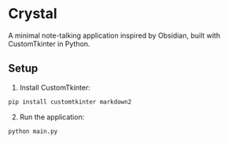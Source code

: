 # Crystal

A minimal note-talking application inspired by Obsidian, built with CustomTkinter in Python.

## Setup
1. Install CustomTkinter:
```bash
pip install customtkinter markdown2
```
2. Run the application:
```bash
python main.py
```
